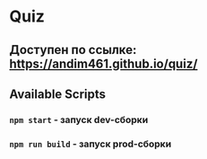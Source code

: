 # Quiz

## Доступен по ссылке: https://andim461.github.io/quiz/

## Available Scripts

### `npm start` - запуск dev-сборки

### `npm run build` - запуск prod-сборки
